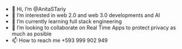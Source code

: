 - 👋 Hi, I’m @AnitaSTariy
- 👀 I’m interested in web 2.0 and web 3.0 developments and AI
- 🌱 I’m currently learning full stack engineering
- 💞️ I’m looking to collaborate on Real Time Apps to protect privacy as much as posible
- 📫 How to reach me +593 999 902 949

<!---
AnitaSTariy/AnitaSTariy is a ✨ special ✨ repository because its `README.md` (this file) appears on your GitHub profile.
You can click the Preview link to take a look at your changes.
--->
